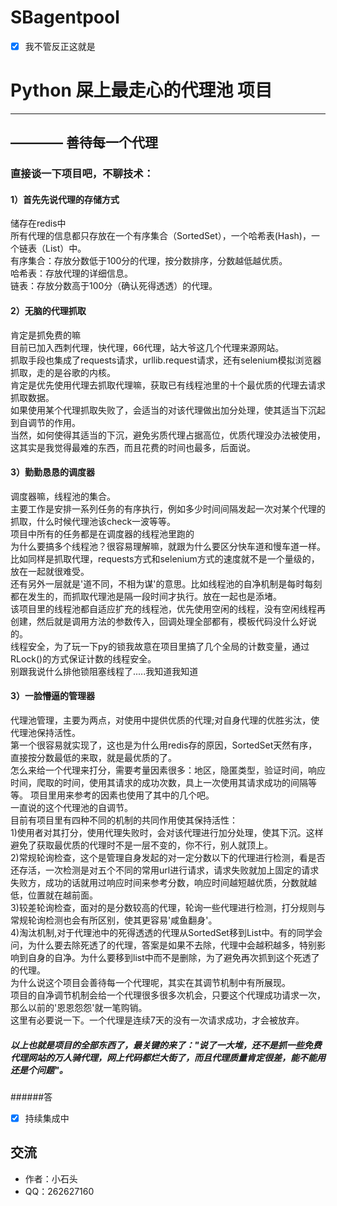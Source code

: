 # SBagentpool

- [x] 我不管反正这就是
# Python 屎上最走心的代理池 项目

------
## ———— 善待每一个代理



### 直接谈一下项目吧，不聊技术：

#### 1）首先先说代理的存储方式
储存在redis中<br>
所有代理的信息都只存放在一个有序集合（SortedSet），一个哈希表(Hash)，一个链表（List）中。<br>
有序集合：存放分数低于100分的代理，按分数排序，分数越低越优质。<br>
哈希表：存放代理的详细信息。<br>
链表：存放分数高于100分（确认死得透透）的代理。<br>

#### 2）无脑的代理抓取
肯定是抓免费的嘛<br>
目前已加入西刺代理，快代理，66代理，站大爷这几个代理来源网站。<br>
抓取手段也集成了requests请求，urllib.request请求，还有selenium模拟浏览器抓取，走的是谷歌的内核。<br>
肯定是优先使用代理去抓取代理嘛，获取已有线程池里的十个最优质的代理去请求抓取数据。<br>
如果使用某个代理抓取失败了，会适当的对该代理做出加分处理，使其适当下沉起到自调节的作用。<br>
当然，如何使得其适当的下沉，避免劣质代理占据高位，优质代理没办法被使用，这其实是我觉得最难的东西，而且花费的时间也最多，后面说。<br>

#### 3）勤勤恳恳的调度器
调度器嘛，线程池的集合。<br>
主要工作是安排一系列任务的有序执行，例如多少时间间隔发起一次对某个代理的抓取，什么时候代理池该check一波等等。<br>
项目中所有的任务都是在调度器的线程池里跑的<br>
为什么要搞多个线程池？很容易理解嘛，就跟为什么要区分快车道和慢车道一样。比如同样是抓取代理，requests方式和selenium方式的速度就不是一个量级的，放在一起就很难受。<br>
还有另外一层就是'道不同，不相为谋'的意思。比如线程池的自净机制是每时每刻都在发生的，而抓取代理池是隔一段时间才执行。放在一起也是添堵。<br>
该项目里的线程池都自适应扩充的线程池，优先使用空闲的线程，没有空闲线程再创建，然后就是调用方法的参数传入，回调处理全部都有，模板代码没什么好说的。<br>
线程安全，为了玩一下py的锁我故意在项目里搞了几个全局的计数变量，通过RLock()的方式保证计数的线程安全。<br>
别跟我说什么排他锁阻塞线程了.....我知道我知道<br>

#### 3）一脸懵逼的管理器
代理池管理，主要为两点，对使用中提供优质的代理;对自身代理的优胜劣汰，使代理池保持活性。<br>
第一个很容易就实现了，这也是为什么用redis存的原因，SortedSet天然有序，直接按分数最低的来取，就是最优质的了。<br>
怎么来给一个代理来打分，需要考量因素很多：地区，隐匿类型，验证时间，响应时间，爬取的时间，使用其请求的成功次数，具上一次使用其请求成功的间隔等等。
项目里用来参考的因素也使用了其中的几个吧。<br>
一直说的这个代理池的自调节。<br>
目前有项目里有四种不同的机制的共同作用使其保持活性：<br>
1)使用者对其打分，使用代理失败时，会对该代理进行加分处理，使其下沉。这样避免了获取最优质的代理时不是一层不变的，你不行，别人就顶上。<br>
2)常规轮询检查，这个是管理自身发起的对一定分数以下的代理进行检测，看是否还存活，一次检测是对五个不同的常用url进行请求，请求失败就加上固定的请求失败方，成功的话就用过响应时间来参考分数，响应时间越短越优质，分数就越低，位置就在越前面。<br>
3)较差轮询检查，面对的是分数较高的代理，轮询一些代理进行检测，打分规则与常规轮询检测也会有所区别，使其更容易'咸鱼翻身'。<br>
4)淘汰机制,对于代理池中的死得透透的代理从SortedSet移到List中。有的同学会问，为什么要去除死透了的代理，答案是如果不去除，代理中会越积越多，特别影响到自身的自净。为什么要移到list中而不是删除，为了避免再次抓到这个死透了的代理。<br>
为什么说这个项目会善待每一个代理呢，其实在其调节机制中有所展现。<br>
项目的自净调节机制会给一个代理很多很多次机会，只要这个代理成功请求一次，那么以前的'恩恩怨怨'就一笔购销。<br>
这里有必要说一下。一个代理是连续7天的没有一次请求成功，才会被放弃。<br>


##### 以上也就是项目的全部东西了，最关键的来了："说了一大堆，还不是抓一些免费代理网站的万人骑代理，网上代码都烂大街了，而且代理质量肯定很差，能不能用还是个问题"。
######答
















- [x] 持续集成中
## 交流
* 作者：小石头
* QQ：262627160
